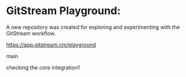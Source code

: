 # GitStream Playground:

A new repository was created for exploring and experimenting with the GitStream workflow.

https://app.gitstream.cm/playground

main

checking the core integration1
